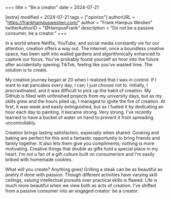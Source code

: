 +++
title = "Be a creator"
date = 2024-07-21

[extra]
modified = 2024-07-21
tags = ["opinion"]
authorURL = "https://frankhampusweslien.com/"
author = "Frank Hampus Weslien"
twitterAuthorID = "@HampusFrank"
description = "Do not be a passive consumer, be a creator."
+++

In a world where Netflix, YouTube, and social media constantly vie for our attention, creation offers a way out. The internet, once a boundless creative space, has been split into walled gardens and algorithmically enhanced to capture our focus. You've probably found yourself an hour into the future after accidentally opening TikTok, feeling like you've wasted time. The solution is to create.

My creative journey began at 20 when I realized that I was in control.
If I want to eat pancakes every day, I can; I just choose not to.
Initially, I procrastinated, and it was difficult to pick up the habit of creation.
My GitHub is filled with unfinished projects from my university days, but as my skills grew and the hours piled up, I managed to ignite the fire of creation.
At first, it was weak and easily extinguished, but as I fueled it by dedicating an hour each day to painting, it became strong.
Very strong. I've recently learned to have a bucket of water on hand to prevent it from spreading uncontrollably.

Creation brings lasting satisfaction, especially when shared. Cooking and baking are perfect for this and a fantastic opportunity to bring friends and family together. It also lets them give you compliments; nothing is more motivating. Creative things that double as gifts hold a special place in my heart. I'm not a fan of a gift culture built on consumerism and I'm easily bribed with homemade cookies.

What will you create? Anything goes! Grilling a steak can be as beautiful as poetry if done with passion. Though different activities have varying skill ceilings, valuing intellectual pursuits over practical skills is flawed. Life is much more beautiful when we view both as acts of creation. I've shifted from a passive consumer into an engaged creator: be a creator.
